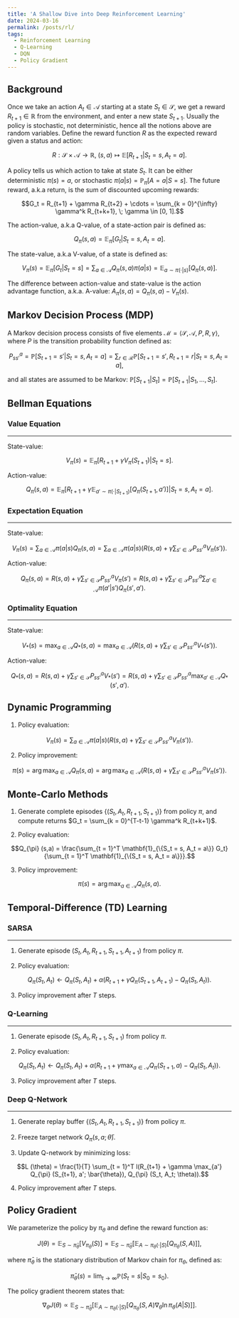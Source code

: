 ```yaml
---
title: 'A Shallow Dive into Deep Reinforcement Learning'
date: 2024-03-16
permalink: /posts/rl/
tags:
  - Reinforcement Learning
  - Q-Learning
  - DQN
  - Policy Gradient
---
```


Background
---
Once we take an action $A_t \in \mathcal{A}$ starting at a state $S_t \in \mathcal{S}$, we get a reward $R_{t+1} \in \mathbb{R}$ from the environment, and enter a new state $S_{t+1}$. Usually the policy is stochastic, not deterministic, hence all the notions above are random variables. Define the reward function $R$ as the expected reward given a status and action:

$$R: \mathcal{S} \times \mathcal{A} \longrightarrow \mathbb{R}, \; (s, a) \mapsto \mathbb{E} [R_{t+1} \vert S_t = s, A_t = a].$$

A policy tells us which action to take at state $S_t$. It can be either deterministic $\pi (s) = a$, or stochastic $\pi (a\vert s) = \mathbb{P}_{\pi} [A = a \vert  S = s]$. The future reward, a.k.a return, is the sum of discounted upcoming rewards:

$$G_t = R_{t+1} + \gamma R_{t+2} + \cdots = \sum_{k = 0}^{\infty} \gamma^k R_{t+k+1}, \; \gamma \in [0, 1].$$

The action-value, a.k.a Q-value, of a state-action pair is defined as:

$$Q_{\pi} (s, a) = \mathbb{E}_{\pi} [G_t \vert  S_t = s, A_t = a].$$

The state-value, a.k.a V-value, of a state is defined as:

$$V_{\pi} (s) = \mathbb{E}_{\pi} [G_t \vert  S_t = s] = \sum_{a \in \mathcal{A}} Q_{\pi} (s, a) \pi (a\vert s) = \mathbb{E}_{a \sim \pi (\cdot \vert  s)} [Q_{\pi} (s, a)].$$

The difference between action-value and state-value is the action advantage function, a.k.a. A-value: $A_{\pi} (s, a) = Q_{\pi} (s, a) - V_{\pi} (s)$.

Markov Decision Process (MDP)
---
A Markov decision process consists of five elements $\mathcal{M} = \langle \mathcal{S}, \mathcal{A}, P, R, \gamma \rangle$, where $P$ is the transition probability function defined as:

$$P^a_{ss'} = \mathbb{P} [S_{t+1} = s' \vert  S_t = s, A_t = a] = \sum_{r \in \mathcal{R}} \mathbb{P} [S_{t+1} = s', R_{t+1} = r\vert  S_t = s, A_t = a],$$

and all states are assumed to be Markov: $\mathbb{P} [S_{t+1} \vert  S_t] = \mathbb{P} [S_{t+1} \vert  S_1, \ldots, S_t]$.

Bellman Equations
---
### Value Equation
---
State-value:

$$V_{\pi} (s) = \mathbb{E}_{\pi} [R_{t+1} + \gamma V_{\pi} (S_{t+1}) \vert  S_t = s].$$

Action-value:

$$Q_{\pi} (s, a) = \mathbb{E}_{\pi} [R_{t+1} + \gamma \mathbb{E}_{a' \sim \pi (\cdot \vert  S_{t+1})} [Q_{\pi} (S_{t+1}, a')] \vert  S_t = s, A_t = a].$$

### Expectation Equation
---
State-value:

$$V_{\pi} (s) = \sum_{a \in \mathcal{A}} \pi (a\vert s) Q_{\pi} (s, a) = \sum_{a \in \mathcal{A}} \pi (a\vert s) \bigg(R(s, a) + \gamma \sum_{s' \in \mathcal{S}} P^a_{ss'} V_{\pi} (s')\bigg).$$

Action-value:

$$Q_{\pi} (s, a) = R(s,a) + \gamma \sum_{s' \in \mathcal{S}} P^a_{ss'} V_{\pi} (s') = R(s,a) + \gamma \sum_{s' \in \mathcal{S}} P^a_{ss'} \sum_{a' \in \mathcal{A}} \pi (a' \vert  s') Q_{\pi} (s', a').$$

### Optimality Equation
---
State-value:

$$V_* (s) = \max_{a \in \mathcal{A}} Q_* (s, a) = \max_{a \in \mathcal{A}} \bigg(R(s,a) + \gamma \sum_{s' \in \mathcal{S}} P^a_{ss'} V_* (s')\bigg).$$

Action-value:

$$Q_* (s, a) = R(s,a) + \gamma \sum_{s' \in \mathcal{S}} P^a_{ss'} V_* (s') = R(s,a) + \gamma \sum_{s' \in \mathcal{S}} P^a_{ss'} \max_{a' \in \mathcal{A}} Q_* (s', a').$$

Dynamic Programming
---
1. Policy evaluation:

$$V_{\pi} (s) = \sum_{a \in \mathcal{A}} \pi (a\vert s) \bigg(R(s, a) + \gamma \sum_{s' \in \mathcal{S}} P^a_{ss'} V_{\pi} (s')\bigg).$$

2. Policy improvement:

$$\pi (s) = \arg \max_{a \in \mathcal{A}} Q_{\pi} (s, a) = \arg \max_{a \in \mathcal{A}} \bigg(R(s,a) + \gamma \sum_{s' \in \mathcal{S}} P^a_{ss'} V_{\pi} (s')\bigg).$$

Monte-Carlo Methods
---
1. Generate complete episodes $\{(S_t, A_t, R_{t+1}, S_{t+1})\}$ from policy $\pi$, and compute returns $G_t = \sum_{k = 0}^{T-t-1} \gamma^k R_{t+k+1}$.

2. Policy evaluation:

$$Q_{\pi} (s,a) = \frac{\sum_{t = 1}^T \mathbf{1}_{\{S_t = s, A_t = a\}} G_t}{\sum_{t = 1}^T \mathbf{1}_{\{S_t = s, A_t = a\}}}.$$

3. Policy improvement:

$$\pi (s) = \arg \max_{a \in \mathcal{A}} Q_{\pi} (s, a).$$

Temporal-Difference (TD) Learning
---

### SARSA
---
1. Generate episode $(S_t, A_t, R_{t+1}, S_{t+1}, A_{t+1})$ from policy $\pi$.

2. Policy evaluation:

$$Q_{\pi} (S_t, A_t) \leftarrow Q_{\pi} (S_t, A_t) + \alpha (R_{t+1} + \gamma Q_{\pi} (S_{t+1} , A_{t+1}) - Q_{\pi} (S_t, A_t)). $$

3. Policy improvement after $T$ steps.

### Q-Learning
---
1. Generate episode $(S_t, A_t, R_{t+1}, S_{t+1})$ from policy $\pi$.

2. Policy evaluation:

$$Q_{\pi} (S_t, A_t) \leftarrow Q_{\pi} (S_t, A_t) + \alpha (R_{t+1} + \gamma \max_{a \in \mathcal{A}} Q_{\pi} (S_{t+1} , a) - Q_{\pi} (S_t, A_t)). $$

3. Policy improvement after $T$ steps.

### Deep Q-Network
---
1. Generate replay buffer $\{(S_t, A_t, R_{t+1}, S_{t+1})\}$ from policy $\pi$.

2. Freeze target network $Q_{\pi} (s, a; \bar{\theta})$.

3. Update Q-network by minimizing loss:

$$L (\theta) = \frac{1}{T} \sum_{t = 1}^T l(R_{t+1} + \gamma \max_{a'} Q_{\pi} (S_{t+1}, a'; \bar{\theta}), Q_{\pi} (S_t, A_t; \theta)).$$

4. Policy improvement after $T$ steps.

Policy Gradient
---
We parameterize the policy by $\pi_{\theta}$ and define the reward function as:

$$J (\theta) = \mathbb{E}_{S \sim \bar{\pi}_{\theta}} [V_{\pi_{\theta}} (S)] = \mathbb{E}_{S \sim \bar{\pi}_{\theta}} \big[\mathbb{E}_{A \sim \pi_{\theta} (\cdot \vert S)} [Q_{\pi_{\theta}} (S, A)]\big],$$

where $\bar{\pi}_{\theta}$ is the stationary distribution of Markov chain for $\pi_{\theta}$, defined as:

$$\bar{\pi}_{\theta} (s) = \lim_{t \rightarrow \infty} \mathbb{P} (S_t = s \vert S_0 = s_0).$$

The policy gradient theorem states that:

$$\nabla_{\theta} J (\theta) \propto \mathbb{E}_{S \sim \bar{\pi}_{\theta}} \big[\mathbb{E}_{A \sim \pi_{\theta} (\cdot \vert S)} [Q_{\pi_{\theta}} (S, A) \nabla_{\theta} \ln \pi_{\theta} (A \vert S)]\big].$$

###